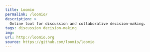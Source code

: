 ```yaml
---
title: Loomio
permalink: /loomio/
description: >
  Online tool for discussion and collaborative decision-making.
tags: discussion decision-making
img: 
url: http://loomio.org
source: https://github.com/loomio/loomio
---
```


